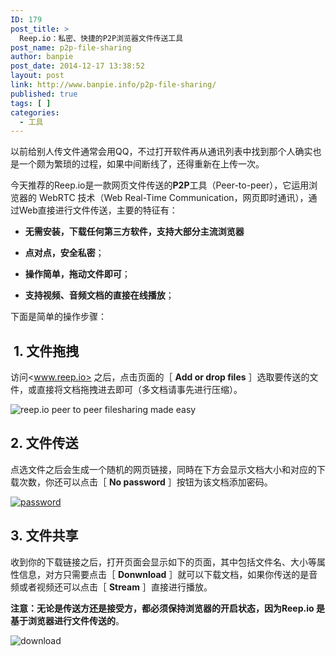 ```yaml
---
ID: 179
post_title: >
  Reep.io：私密、快捷的P2P浏览器文件传送工具
post_name: p2p-file-sharing
author: banpie
post_date: 2014-12-17 13:38:52
layout: post
link: http://www.banpie.info/p2p-file-sharing/
published: true
tags: [ ]
categories:
  - 工具
---
```

以前给别人传文件通常会用QQ，不过打开软件再从通讯列表中找到那个人确实也是一个颇为繁琐的过程，如果中间断线了，还得重新在上传一次。

今天推荐的Reep.io是一款网页文件传送的**P2P**工具（Peer-to-peer），它运用浏览器的 WebRTC 技术（Web Real-Time Communication，网页即时通讯），通过Web直接进行文件传送，主要的特征有：

*   **无需安装，下载任何第三方软件，支持大部分主流浏览器**

*   **点对点，安全私密**；

*   **操作简单，拖动文件即可**；

*   **支持视频、音频文档的直接在线播放**；

下面是简单的操作步骤：

##  1. 文件拖拽

访问<www.reep.io> 之后，点击页面的［ **Add or drop files** ］选取要传送的文件，或直接将文档拖拽进去即可（多文档请事先进行压缩）。

![reep.io   peer to peer filesharing made easy][1]

## 2\. 文件传送

点选文件之后会生成一个随机的网页链接，同時在下方会显示文档大小和对应的下载次数，你还可以点击［ **No password** ］按钮为该文档添加密码。

[![password][2]][3]

## 3\. 文件共享

收到你的下载链接之后，打开页面会显示如下的页面，其中包括文件名、大小等属性信息，对方只需要点击［ **Donwnload** ］就可以下载文档，如果你传送的是音频或者视频还可以点击［ **Stream** ］直接进行播放。

**注意：无论是传送方还是接受方，都必须保持浏览器的开启状态，因为Reep.io 是基于浏览器进行文件传送的**。

![download][4]

 [1]: http://www.banpie.info/wp-content/uploads/2018/11/reep.io-peer-to-peer-filesharing-made-easy-600x350.png
 [2]: http://7arnhx.com1.z0.glb.clouddn.com/wp-content/uploads/2015/01/password-600x259.png
 [3]: http://7arnhx.com1.z0.glb.clouddn.com/wp-content/uploads/2015/01/password.png
 [4]: http://7arnhx.com1.z0.glb.clouddn.com/wp-content/uploads/2015/01/download-600x286.png